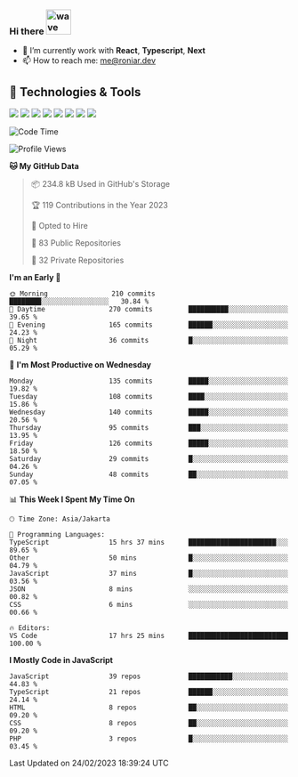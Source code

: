 ### Hi there <img src="https://i.ibb.co/q0Hx1KK/wave.gif" alt="wave" width="45px">

- 🌱 I’m currently work with **React**, **Typescript**, **Next**
- 📫 How to reach me: me@roniar.dev

## 🔧 Technologies & Tools

![](https://img.shields.io/badge/OS-Linux-informational?style=flat&logo=linux&logoColor=white&color=2bbc8a)
![](https://img.shields.io/badge/OS-Windows-informational?style=flat&logo=windows&logoColor=white&color=2bbc8a)
![](https://img.shields.io/badge/Code-JavaScript-informational?style=flat&logo=javascript&logoColor=white&color=2bbc8a)
![](https://img.shields.io/badge/Code-Golang-informational?style=flat&logo=go&logoColor=white&color=2bbc8a)
![](https://img.shields.io/badge/Code-React-informational?style=flat&logo=react&logoColor=white&color=2bbc8a)
![](https://img.shields.io/badge/Code-Next-informational?style=flat&logo=next.js&logoColor=white&color=2bbc8a)
![](https://img.shields.io/badge/Shell-Bash-informational?style=flat&logo=gnu-bash&logoColor=white&color=2bbc8a)
![](https://img.shields.io/badge/Tools-Docker-informational?style=flat&logo=docker&logoColor=white&color=2bbc8a)

<!--START_SECTION:waka-->
![Code Time](http://img.shields.io/badge/Code%20Time-1%2C025%20hrs%2055%20mins-blue)

![Profile Views](http://img.shields.io/badge/Profile%20Views-6-blue)

**🐱 My GitHub Data** 

> 📦 234.8 kB Used in GitHub's Storage 
 > 
> 🏆 119 Contributions in the Year 2023
 > 
> 💼 Opted to Hire
 > 
> 📜 83 Public Repositories 
 > 
> 🔑 32 Private Repositories 
 > 
**I'm an Early 🐤** 

```text
🌞 Morning                210 commits         ████████░░░░░░░░░░░░░░░░░   30.84 % 
🌆 Daytime                270 commits         ██████████░░░░░░░░░░░░░░░   39.65 % 
🌃 Evening                165 commits         ██████░░░░░░░░░░░░░░░░░░░   24.23 % 
🌙 Night                  36 commits          █░░░░░░░░░░░░░░░░░░░░░░░░   05.29 % 
```
📅 **I'm Most Productive on Wednesday** 

```text
Monday                   135 commits         █████░░░░░░░░░░░░░░░░░░░░   19.82 % 
Tuesday                  108 commits         ████░░░░░░░░░░░░░░░░░░░░░   15.86 % 
Wednesday                140 commits         █████░░░░░░░░░░░░░░░░░░░░   20.56 % 
Thursday                 95 commits          ███░░░░░░░░░░░░░░░░░░░░░░   13.95 % 
Friday                   126 commits         █████░░░░░░░░░░░░░░░░░░░░   18.50 % 
Saturday                 29 commits          █░░░░░░░░░░░░░░░░░░░░░░░░   04.26 % 
Sunday                   48 commits          ██░░░░░░░░░░░░░░░░░░░░░░░   07.05 % 
```


📊 **This Week I Spent My Time On** 

```text
🕑︎ Time Zone: Asia/Jakarta

💬 Programming Languages: 
TypeScript               15 hrs 37 mins      ██████████████████████░░░   89.65 % 
Other                    50 mins             █░░░░░░░░░░░░░░░░░░░░░░░░   04.79 % 
JavaScript               37 mins             █░░░░░░░░░░░░░░░░░░░░░░░░   03.56 % 
JSON                     8 mins              ░░░░░░░░░░░░░░░░░░░░░░░░░   00.82 % 
CSS                      6 mins              ░░░░░░░░░░░░░░░░░░░░░░░░░   00.66 % 

🔥 Editors: 
VS Code                  17 hrs 25 mins      █████████████████████████   100.00 % 
```

**I Mostly Code in JavaScript** 

```text
JavaScript               39 repos            ███████████░░░░░░░░░░░░░░   44.83 % 
TypeScript               21 repos            ██████░░░░░░░░░░░░░░░░░░░   24.14 % 
HTML                     8 repos             ██░░░░░░░░░░░░░░░░░░░░░░░   09.20 % 
CSS                      8 repos             ██░░░░░░░░░░░░░░░░░░░░░░░   09.20 % 
PHP                      3 repos             █░░░░░░░░░░░░░░░░░░░░░░░░   03.45 % 
```




 Last Updated on 24/02/2023 18:39:24 UTC
<!--END_SECTION:waka-->
